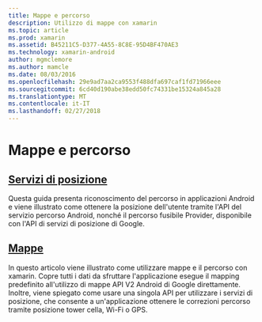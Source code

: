 ```yaml
---
title: Mappe e percorso
description: Utilizzo di mappe con xamarin
ms.topic: article
ms.prod: xamarin
ms.assetid: B45211C5-D377-4A55-8C8E-95D4BF470AE3
ms.technology: xamarin-android
author: mgmclemore
ms.author: mamcle
ms.date: 08/03/2016
ms.openlocfilehash: 29e9ad7aa2ca9553f488dfa697caf1fd71966eee
ms.sourcegitcommit: 6cd40d190abe38edd50fc74331be15324a845a28
ms.translationtype: MT
ms.contentlocale: it-IT
ms.lasthandoff: 02/27/2018
---
```

# <a name="maps-and-location"></a>Mappe e percorso

<a name="location" />

##  <a name="location-servicesandroidplatformmaps-and-locationlocationmd"></a>[Servizi di posizione](~/android/platform/maps-and-location/location.md)

Questa guida presenta riconoscimento del percorso in applicazioni Android e viene illustrato come ottenere la posizione dell'utente tramite l'API del servizio percorso Android, nonché il percorso fusibile Provider, disponibile con l'API di servizi di posizione di Google.

 <a name="maps" />

##  <a name="mapsandroidplatformmaps-and-locationmapsindexmd"></a>[Mappe](~/android/platform/maps-and-location/maps/index.md)

In questo articolo viene illustrato come utilizzare mappe e il percorso con xamarin. Copre tutti i dati da sfruttare l'applicazione esegue il mapping predefinito all'utilizzo di mappe API V2 Android di Google direttamente. Inoltre, viene spiegato come usare una singola API per utilizzare i servizi di posizione, che consente a un'applicazione ottenere le correzioni percorso tramite posizione tower cella, Wi-Fi o GPS.

